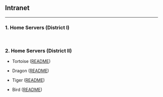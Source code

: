 ## Intranet

<hr>

### 1. Home Servers (District I)

&nbsp;

### 2. Home Servers (District II)

- Tortoise ([README](H2/Tortoise/README.md))

- Dragon ([README](H2/Dragon/README.md))

- Tiger ([README](H2/Tiger/README.md))

- Bird ([README](H2/Bird/README.md))
